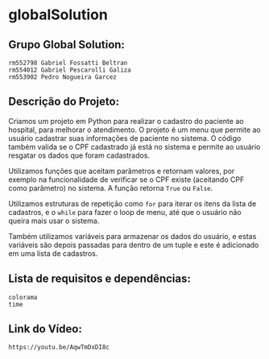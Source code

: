 # globalSolution

## Grupo Global Solution:

	rm552798 Gabriel Fossatti Beltran
	rm554012 Gabriel Pescarolli Galiza
	rm553902 Pedro Nogueira Garcez

## Descrição do Projeto:

Criamos um projeto em Python para realizar o cadastro do paciente ao hospital, para melhorar o atendimento.
 O projeto é um menu que permite ao usuário cadastrar suas informações de paciente no sistema.
 O código também valida se o CPF cadastrado já está no sistema e permite ao usuário resgatar os dados que foram cadastrados.

 Utilizamos funções que aceitam parâmetros e retornam valores, por exemplo na funcionalidade de verificar se o CPF existe (aceitando CPF como parâmetro) no sistema.
 A função retorna ``True`` ou ``False``.

 Utilizamos estruturas de repetição como ``for`` para iterar os itens da lista de cadastros, e o ``while`` para fazer o loop de menu, até que o usuário não queira mais usar o sistema.

 Também utilizamos variáveis para armazenar os dados do usuário, e estas variáveis são depois passadas para dentro de um tuple e este é adicionado em uma lista de cadastros.

## Lista de requisitos e dependências:

	colorama
 	time

## Link do Vídeo:

	https://youtu.be/AqwTmDxDI8c
